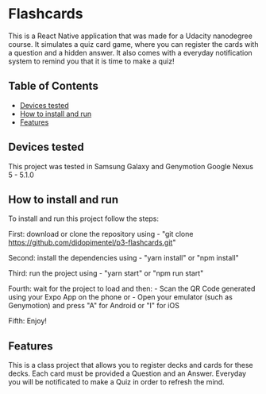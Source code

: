 # Flashcards

This is a React Native application that was made for a Udacity nanodegree course. It simulates a quiz card game, where you can register the cards with a question and a hidden answer. It also comes with a everyday notification system to remind you that it is time to make a quiz!

## Table of Contents

* [Devices tested](#devices-tested)
* [How to install and run](#howto-installandrun)
* [Features](#fetures)

## Devices tested

This project was tested in Samsung Galaxy and Genymotion Google Nexus 5 - 5.1.0

## How to install and run

To install and run this project follow the steps:

  First: download or clone the repository using
    - "git clone https://github.com/didopimentel/p3-flashcards.git"

  Second: install the dependencies using
    - "yarn install" or "npm install"

  Third: run the project using
    - "yarn start" or "npm run start"

  Fourth: wait for the project to load and then:
    - Scan the QR Code generated using your Expo App on the phone
      or
    - Open your emulator (such as Genymotion) and press "A" for Android or "I" for iOS

  Fifth: Enjoy!

## Features

This is a class project that allows you to register decks and cards for these decks. Each card must be provided a Question and an Answer. Everyday you will be notificated to make a Quiz in order to refresh the mind.
